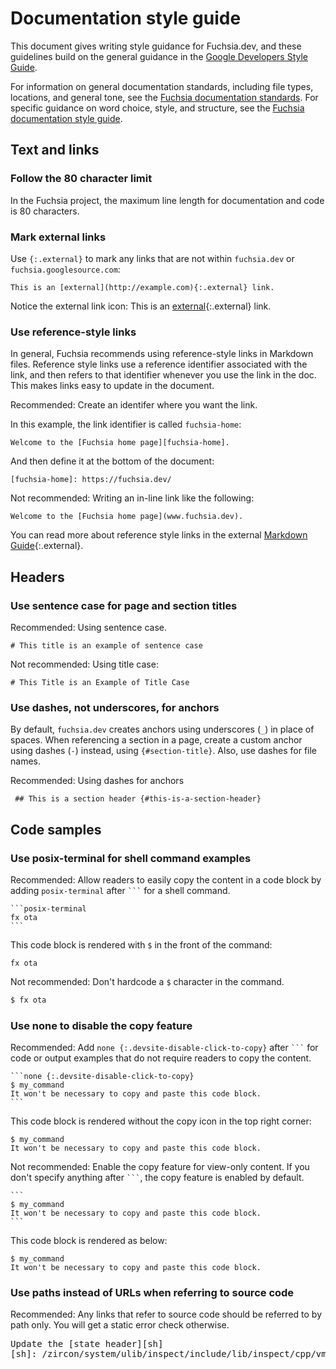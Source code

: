 # Documentation style guide

This document gives writing style guidance for Fuchsia.dev, and these
guidelines build on the general guidance in the [Google Developers Style
Guide][google-dev-doc-style-guide].

For information on general documentation standards, including file types,
locations, and general tone, see the [Fuchsia documentation
standards][doc-standard]. For specific guidance on word choice, style, and
structure, see the [Fuchsia documentation style guide][style-guide].

## Text and links

### Follow the 80 character limit

In the Fuchsia project, the maximum line length for documentation and code is
80 characters.

### Mark external links

Use `{:.external}` to mark any links that are not within `fuchsia.dev` or
`fuchsia.googlesource.com`:

```none
This is an [external](http://example.com){:.external} link.
```

Notice the external link icon: This is an
[external][external-link-example]{:.external} link.

### Use reference-style links

In general, Fuchsia recommends using reference-style links in Markdown files.
Reference style links use a reference identifier associated with the link, and
then refers to that identifier whenever you use the link in the doc. This makes
links easy to update in the document.


<span class="compare-better">Recommended</span>: Create an identifer where you
want the link.

In this example, the link identifier is called `fuchsia-home`:

```none
Welcome to the [Fuchsia home page][fuchsia-home].
```

And then define it at the bottom of the document:

<pre><code>[fuchsia-home]: https://fuchsia.dev/</code></pre>

<span class="compare-worse">Not recommended</span>: Writing an in-line link
like the following:

```none
Welcome to the [Fuchsia home page](www.fuchsia.dev).
```

You can read more about reference style links in the external
[Markdown Guide][markdown-reference-links]{:.external}.

## Headers

### Use sentence case for page and section titles

<span class="compare-better">Recommended</span>: Using sentence case.

```none
# This title is an example of sentence case
```

<span class="compare-worse">Not recommended</span>: Using title case:

```none
# This Title is an Example of Title Case
```

### Use dashes, not underscores, for anchors

By default, `fuchsia.dev` creates anchors using underscores (`_`) in place of
spaces. When referencing a section in a page, create a custom anchor using
dashes (`-`) instead, using `{#section-title}`. Also, use dashes for file names.

<span class="compare-better">Recommended</span>: Using dashes for anchors

```none
 ## This is a section header {#this-is-a-section-header}
```

## Code samples

### Use posix-terminal for shell command examples

<span class="compare-better">Recommended</span>: Allow readers to easily copy
the content in a code block by adding `posix-terminal` after <code>```</code>
for a shell command.

<pre>
<code>```posix-terminal
fx ota
```</code>
</pre>

This code block is rendered with `$` in the front of the command:

```posix-terminal
fx ota
```

<span class="compare-worse">Not recommended</span>: Don't hardcode a `$`
character in the command.

```sh
$ fx ota
```

### Use none to disable the copy feature

<span class="compare-better">Recommended</span>: Add `none
{:.devsite-disable-click-to-copy}` after <code>```</code> for code or output
examples that do not require readers to copy the content.

<pre>
<code>```none {:.devsite-disable-click-to-copy}
$ my_command
It won't be necessary to copy and paste this code block.
```</code>
</pre>

This code block is rendered without the copy icon in the top right corner:

```none {:.devsite-disable-click-to-copy}
$ my_command
It won't be necessary to copy and paste this code block.
```

<span class="compare-worse">Not recommended</span>: Enable the copy feature for
view-only content. If you don't specify anything after <code>```</code>, the
copy feature is enabled by default.

<pre>
<code>```
$ my_command
It won't be necessary to copy and paste this code block.
```</code>
</pre>

This code block is rendered as below:

```
$ my_command
It won't be necessary to copy and paste this code block.
```

### Use paths instead of URLs when referring to source code

<span class="compare-better">Recommended</span>: Any links that refer to source
code should be referred to by path only. You will get a static error check
otherwise.

<pre>
Update the [state header][sh]
[sh]: /zircon/system/ulib/inspect/include/lib/inspect/cpp/vmo/state.h
</pre>


<!-- Reference links -->

[doc-standard]: /docs/contribute/docs/documentation-standards.md
[style-guide]: /docs/contribute/docs/documentation-style-guide.md
[google-dev-doc-style-guide]: https://developers.google.com/style
[markdown-reference-links]: https://www.markdownguide.org/basic-syntax/#reference-style-links
[external-link-example]: http://example.com


